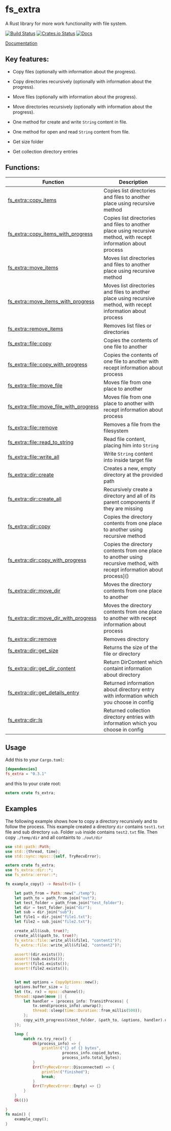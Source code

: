 # fs_extra

A Rust library for more work functionality with file system.

[![Build Status](https://travis-ci.org/webdesus/fs_extra.svg)](https://travis-ci.org/webdesus/fs_extra)
[![Crates.io Status](https://img.shields.io/crates/v/fs_extra.svg)](https://crates.io/crates/fs_extra)
[![Docs](https://docs.rs/fs_extra/badge.svg)](https://docs.rs/fs_extra)

[Documentation](https://docs.rs/fs_extra)


## Key features:

* Copy files (optionally with information about the progress).

* Copy directories recursively (optionally with information about the progress).

* Move files (optionally with information about the progress).

* Move directories recursively (optionally with information about the progress).

* One method for create and write `String` content in file.

* One method for open and read `String` content from file.

* Get size folder

* Get collection directory entries 

## Functions:

| Function | Description |
| ------------- | ------------- |
| [fs_extra::copy_items](https://docs.rs/fs_extra/*/fs_extra/fn.copy_items.html)  | Copies list directories and files to another place using recursive method |
| [fs_extra::copy_items_with_progress](https://docs.rs/fs_extra/*/fs_extra/fn.copy_items_with_progress.html)  | Copies list directories and files to another place using recursive method, with recept information about process |
| [fs_extra::move_items](https://docs.rs/fs_extra/*/fs_extra/fn.move_items.html)  | Moves list directories and files to another place using recursive method |
| [fs_extra::move_items_with_progress](https://docs.rs/fs_extra/*/fs_extra/fn.move_items_with_progress.html)  | Moves list directories and files to another place using recursive method, with recept information about process |
| [fs_extra::remove_items](https://docs.rs/fs_extra/*/fs_extra/fn.remove_items.html)  | Removes list files or directories |
| [fs_extra::file::copy](https://docs.rs/fs_extra/*/fs_extra/file/fn.copy.html)  | Copies the contents of one file to another |
| [fs_extra::file::copy_with_progress](https://docs.rs/fs_extra/*/fs_extra/file/fn.copy_with_progress.html)  | Copies the contents of one file to another with recept information about process  |
| [fs_extra::file::move_file](https://docs.rs/fs_extra/*/fs_extra/file/fn.move_file.html)  | Moves file from one place to another  |
| [fs_extra::file::move_file_with_progress](https://docs.rs/fs_extra/*/fs_extra/file/fn.move_file_with_progress.html)  | Moves file from one place to another with recept information about process  |
| [fs_extra::file::remove](https://docs.rs/fs_extra/*/fs_extra/file/fn.remove.html)  | Removes a file from the filesystem  |
| [fs_extra::file::read_to_string](https://docs.rs/fs_extra/*/fs_extra/file/fn.read_to_string.html)  | Read file content, placing him into `String`  |
| [fs_extra::file::write_all](https://docs.rs/fs_extra/*/fs_extra/file/fn.write_all.html)  | Write `String` content into inside target file  |
| [fs_extra::dir::create](https://docs.rs/fs_extra/*/fs_extra/dir/fn.create.html)  | Creates a new, empty directory at the provided path  |
| [fs_extra::dir::create_all](https://docs.rs/fs_extra/*/fs_extra/dir/fn.create_all.html)  | Recursively create a directory and all of its parent components if they are missing  |
| [fs_extra::dir::copy](https://docs.rs/fs_extra/*/fs_extra/dir/fn.copy.html)  | Copies the directory contents from one place to another using recursive method  |
| [fs_extra::dir::copy_with_progress](https://docs.rs/fs_extra/*/fs_extra/dir/fn.copy_with_progress.html)  | Copies the directory contents from one place to another using recursive method, with recept information about process]()  |
| [fs_extra::dir::move_dir](https://docs.rs/fs_extra/*/fs_extra/dir/fn.move_dir.html)  | Moves the directory contents from one place to another  |
| [fs_extra::dir::move_dir_with_progress](https://docs.rs/fs_extra/*/fs_extra/dir/fn.move_dir_with_progress.html)  | Moves the directory contents from one place to another with recept information about process  |
| [fs_extra::dir::remove](https://docs.rs/fs_extra/*/fs_extra/dir/fn.remove.html)  | Removes directory  |
| [fs_extra::dir::get_size](https://docs.rs/fs_extra/*/fs_extra/dir/fn.get_size.html)  | Returns the size of the file or directory  |
| [fs_extra::dir::get_dir_content](https://docs.rs/fs_extra/*/fs_extra/dir/fn.get_dir_content.html)  | Return DirContent which containt information about directory  |
| [fs_extra::dir::get_details_entry](https://docs.rs/fs_extra/*/fs_extra/dir/fn.get_details_entry.html)  | Returned information about directory entry with information which you choose in config  |
| [fs_extra::dir::ls](https://docs.rs/fs_extra/*/fs_extra/dir/fn.ls.html)  | Returned collection directory entries with information which you choose in config  |

## Usage

Add this to your `Cargo.toml`:
```toml
[dependencies]
fs_extra = "0.3.1"
```
and this to your crate root:
```rust
extern crate fs_extra;
```
## Examples

The following example shows how to copy a directory recursively and to follow the process.
This example created a directory `dir` contains `test1.txt` file and sub directory `sub`. Folder `sub` inside contains `test2.txt` file.
Then copy `./temp/dir` and all containts to `./out/dir`

```rust
use std::path::Path;
use std::{thread, time};
use std::sync::mpsc::{self, TryRecvError};

extern crate fs_extra;
use fs_extra::dir::*;
use fs_extra::error::*;

fn example_copy() -> Result<()> {

    let path_from = Path::new("./temp");
    let path_to = path_from.join("out");
    let test_folder = path_from.join("test_folder");
    let dir = test_folder.join("dir");
    let sub = dir.join("sub");
    let file1 = dir.join("file1.txt");
    let file2 = sub.join("file2.txt");

    create_all(&sub, true)?;
    create_all(&path_to, true)?;
    fs_extra::file::write_all(&file1, "content1")?;
    fs_extra::file::write_all(&file2, "content2")?;

    assert!(dir.exists());
    assert!(sub.exists());
    assert!(file1.exists());
    assert!(file2.exists());


    let mut options = CopyOptions::new();
    options.buffer_size = 1;
    let (tx, rx) = mpsc::channel();
    thread::spawn(move || {
        let handler = |process_info: TransitProcess| {
            tx.send(process_info).unwrap();
            thread::sleep(time::Duration::from_millis(500));
        };
        copy_with_progress(&test_folder, &path_to, &options, handler).unwrap();
    });

    loop {
        match rx.try_recv() {
            Ok(process_info) => {
                println!("{} of {} bytes",
                         process_info.copied_bytes,
                         process_info.total_bytes);
            }
            Err(TryRecvError::Disconnected) => {
                println!("finished");
                break;
            }
            Err(TryRecvError::Empty) => {}
        }
    }
    Ok(())

}
fn main() {
    example_copy();
}
```
